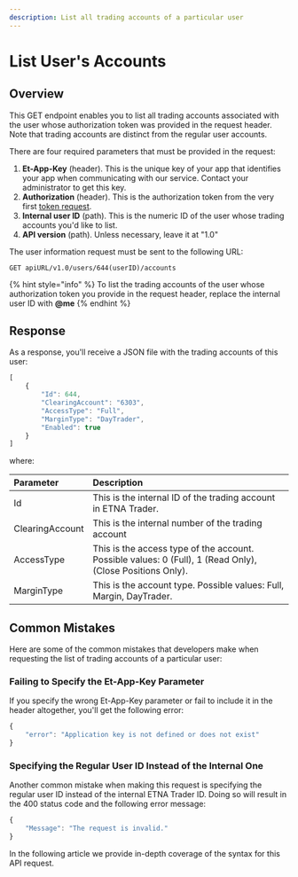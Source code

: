 ```yaml
---
description: List all trading accounts of a particular user
---
```


# List User's Accounts

## Overview

This GET endpoint enables you to list all trading accounts associated with the user whose authorization token was provided in the request header. Note that trading accounts are distinct from the regular user accounts.

There are four required parameters that must be provided in the request:

1. **Et-App-Key** \(header\). This is the unique key of your app that identifies your app when communicating with our service. Contact your administrator to get this key.
2. **Authorization** \(header\). This is the authorization token from the very first [token request](../../authentication/requesting-tokens/).
3. **Internal user ID** \(path\). This is the numeric ID of the user  whose trading accounts you'd like to list. 
4. **API version** \(path\). Unless necessary, leave it at "1.0"

The user information request must be sent to the following URL:

```text
GET apiURL/v1.0/users/644(userID)/accounts
```

{% hint style="info" %}
To list the trading accounts of the user whose authorization token you provide in the request header, replace the internal user ID with **@me**
{% endhint %}

## Response

As a response, you'll receive a JSON file with the trading accounts of this user:

```javascript
[
    {
        "Id": 644,
        "ClearingAccount": "6303", 
        "AccessType": "Full", 
        "MarginType": "DayTrader", 
        "Enabled": true
    }
]
```

where:

| Parameter | Description |
| :--- | :--- |
| Id | This is the internal ID of the trading account in ETNA Trader. |
| ClearingAccount | This is the internal number of the trading account |
| AccessType | This is the access type of the account. Possible values: 0 \(Full\), 1 \(Read Only\), \(Close Positions Only\).  |
| MarginType | This is the account type. Possible values: Full, Margin, DayTrader. |

## Common Mistakes

Here are some of the common mistakes that developers make when requesting the list of trading accounts of a particular user:

### Failing to Specify the Et-App-Key Parameter

If you specify the wrong Et-App-Key parameter or fail to include it in the header altogether, you'll get the following error:

```javascript
{
    "error": "Application key is not defined or does not exist"
}
```

### Specifying the Regular User ID Instead of the Internal One

Another common mistake when making this request is specifying the regular user ID instead of the internal ETNA Trader ID. Doing so will result in the 400 status code and the following error message:

```javascript
{
    "Message": "The request is invalid."
}
```

In the following article we provide in-depth coverage of the syntax for this API request.

